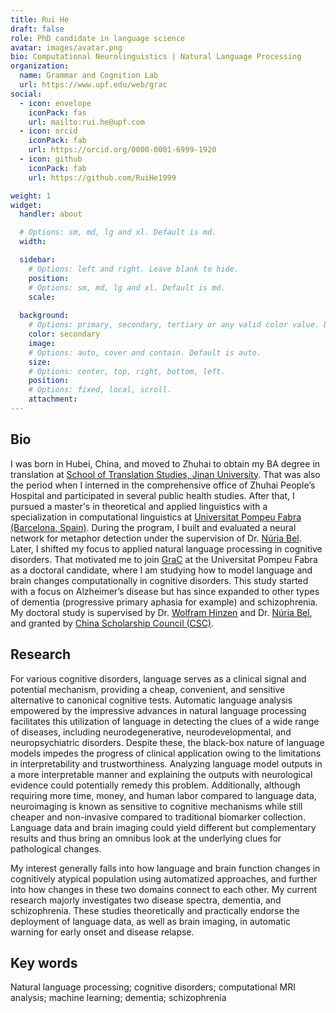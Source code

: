 ```yaml
---
title: Rui He
draft: false
role: PhD candidate in language science
avatar: images/avatar.png
bio: Computational Neurolinguistics | Natural Language Processing
organization:
  name: Grammar and Cognition Lab 
  url: https://www.upf.edu/web/grac
social:
  - icon: envelope
    iconPack: fas
    url: mailto:rui.he@upf.com
  - icon: orcid
    iconPack: fab
    url: https://orcid.org/0000-0001-6999-1920
  - icon: github
    iconPack: fab
    url: https://github.com/RuiHe1999

weight: 1
widget:
  handler: about

  # Options: sm, md, lg and xl. Default is md.
  width:

  sidebar:
    # Options: left and right. Leave blank to hide.
    position:
    # Options: sm, md, lg and xl. Default is md.
    scale:
  
  background:
    # Options: primary, secondary, tertiary or any valid color value. Default is primary.
    color: secondary
    image:
    # Options: auto, cover and contain. Default is auto.
    size:
    # Options: center, top, right, bottom, left.
    position:
    # Options: fixed, local, scroll.
    attachment: 
---
```


## Bio

I was born in Hubei, China, and moved to Zhuhai to obtain my BA degree in translation at [School of Translation Studies, Jinan University](https://translation.jnu.edu.cn/). That was also the period when I interned in the comprehensive office of Zhuhai People’s Hospital and participated in several public health studies. After that, I pursued a master's in theoretical and applied linguistics with a specialization in computational linguistics at [Universitat Pompeu Fabra (Barcelona, Spain)](https://www.upf.edu/). During the program, I built and evaluated a neural network for metaphor detection under the supervision of Dr. [Núria Bel](https://www.upf.edu/web/nuria-bel). Later, I shifted my focus to applied natural language processing in cognitive disorders. That motivated me to join [GraC](https://www.upf.edu/web/grac) at the Universitat Pompeu Fabra as a doctoral candidate, where I am studying how to model language and brain changes computationally in cognitive disorders. This study started with a focus on Alzheimer’s disease but has since expanded to other types of dementia (progressive primary aphasia for example) and schizophrenia. My doctoral study is supervised by Dr. [Wolfram Hinzen](https://www.icrea.cat/Web/ScientificStaff/wolfram-hinzen-565) and Dr. [Núria Bel](https://www.upf.edu/web/nuria-bel), and granted by [China Scholarship Council (CSC)](https://www.cscse.edu.cn/).  

## Research
For various cognitive disorders, language serves as a clinical signal and potential mechanism, providing a cheap, convenient, and sensitive alternative to canonical cognitive tests. Automatic language analysis empowered by the impressive advances in natural language processing facilitates this utilization of language in detecting the clues of a wide range of diseases, including neurodegenerative, neurodevelopmental, and neuropsychiatric disorders. Despite these, the black-box nature of language models impedes the progress of clinical application owing to the limitations in interpretability and trustworthiness. Analyzing language model outputs in a more interpretable manner and explaining the outputs with neurological evidence could potentially remedy this problem. Additionally, although requiring more time, money, and human labor compared to language data, neuroimaging is known as sensitive to cognitive mechanisms while still cheaper and non-invasive compared to traditional biomarker collection. Language data and brain imaging could yield different but complementary results and thus bring an omnibus look at the underlying clues for pathological changes.

My interest generally falls into how language and brain function changes in cognitively atypical population using automatized approaches, and further into how changes in these two domains connect to each other. My current research majorly investigates two disease spectra, dementia, and schizophrenia. These studies theoretically and practically endorse the deployment of language data, as well as brain imaging, in automatic warning for early onset and disease relapse.   

## Key words
Natural language processing; cognitive disorders; computational MRI analysis; machine learning; dementia; schizophrenia
